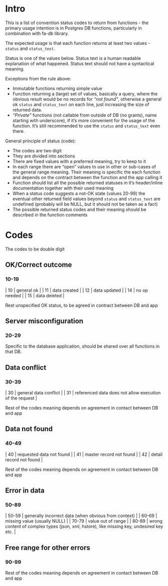 # Intro

This is a list of convention status codes to return from functions - the primary usage intention is in Postgres DB
functions, particularly in combination with fa-db library.

The expected usage is that each function returns at least two values - `status` and `status_text`.

Status is one of the values below. Status text is a human readable explanation of what happened. Status text should not
have a syntactical meaning.

Exceptions from the rule above:

* Immutable functions returning simple value
* Function returning a (large) set of values, basically a query, where the obvious result would be no records for _“not
  found”_, otherwise a general ok `status` and `status_text`  on each line, just increasing the size of returned data.
* _“Private”_ functions (not callable from outside of DB (no grants), name starting with underscore), if it’s more
  convenient for the usage of the function. It’s still recommended to use the `status` and `status_text` even there.

General principle of status (code):

* The codes are two digit
* They are divided into sections
* There are fixed values with a preferred meaning, try to keep to it
* In each range there are “open” values to use in other or sub-cases of the general range meaning. Their meaning is
  specific the each function and depends on the contract between the function and the app calling it
* Function should list all the possible returned statuses in it’s header/inline documentation together with their used
  meaning
* When a status code suggests a not-OK state (values 20-99) the eventual other returned field values beyond `status`
  and `status_text` are undefined (probably will be NULL, but it should not be taken as a fact)
* The possible returned status codes and their meaning should be described in the function comments

# Codes

The codes to be double digit

## OK/Correct outcome

### 10-19

| 10 | general ok |
| 11 | data created |
| 12 | data updated |
| 14 | no op needed |
| 15 | data deleted |

Rest unspecified OK status, to be agreed in contract between DB and app

## Server misconfiguration

### 20-29

Specific to the database application, should be shared over all functions in that DB.

## Data conflict

### 30-39

| 30 | general data conflict |
| 31 | referenced data does not allow execution of the request |

Rest of the codes meaning depends on agreement in contact between DB and app

## Data not found

### 40-49

| 40 | requested data not found |
| 41 | master record not found |
| 42 | detail record not found |

Rest of the codes meaning depends on agreement in contact between DB and app

## Error in data

### 50-89

| 50-59 | generally incorrect data (when obvious from context)                                     |
| 60-69 | missing value (usually NULL)                                                             |
| 70-79 | value out of range |
| 80-89 | wrong content of complex types (json, xml, hstore), like missing key, undesired key etc. |

## Free range for other errors

### 90-99

Rest of the codes meaning depends on agreement in contact between DB and app

